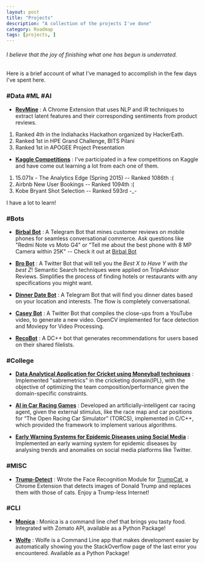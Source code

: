 ```yaml
---
layout: post
title: "Projects"
description: "A collection of the projects I've done"
category: Roadmap
tags: [projects, ]
---
```


###### I believe that the joy of *finishing what one has begun* is underrated.

Here is a brief account of what I've managed to accomplish in the few days I've spent here.

### #Data #ML #AI

- [**RevMine**](https://bit.ly/revmine) : A Chrome Extension that uses NLP and IR techniques to extract latent features and their corresponding sentiments from product reviews.   
 1. Ranked 4th in the Indiahacks Hackathon organized by HackerEath.
 2. Ranked 1st in HPE Grand Challenge, BITS Pilani
 3. Ranked 1st in APOGEE Project Presentation

- [**Kaggle Competitions**](https://www.kaggle.com/shubh24/) : I've participated in a few competitions on Kaggle and have come out learning a lot from each one of them. 
 1. 15.071x - The Analytics Edge (Spring 2015) -- Ranked 1086th :(
 2. Airbnb New User Bookings -- Ranked 1094th :(
 3. Kobe Bryant Shot Selection -- Ranked 593rd -_-

I have a lot to learn!

### #Bots

- [**Birbal Bot**](https://telegram.me/BirbalBot) : A Telegram Bot that mines customer reviews on mobile phones for seamless conversational commerce. Ask questions like "Redmi Note vs Moto G4" or "Tell me about the best phone with 8 MP Camera within 25K" -- Check it out at [Birbal Bot](https://birbal.xyz)

- [**Bro Bot**](https://twitter.com/search?q=%23AskBro) : A Twitter Bot that will tell you the *Best X to Have Y with the best Z*! Semantic Search techniques were applied on TripAdvisor Reviews. Simplifies the process of finding hotels or restaurants with any specifications you might want.

- [**Dinner Date Bot**](https://telegram.me/dinnerdatebot) : A Telegram Bot that will find you dinner dates based on your location and interests. The flow is completely conversational.

- [**Casey Bot**](https://twitter.com/search?q=%23CaseyBot) : A Twitter Bot that compiles the close-ups from a YouTube video, to generate a new video. OpenCV implemented for face detection and Moviepy for Video Processing.

- [**RecoBot**](https://github.com/h4ck3rk3y/recobot) : A DC++ bot that generates recommendations for users based on their shared filelists. 


### #College

- [**Data Analytical Application for Cricket using Moneyball techniques**](https://arxiv.org/submit/1479866/view) : Implemented "sabremetrics" in the cricketing domain(IPL), with the objective of optimizing the team composition/performance given the domain-specific constraints.

- [**AI in Car Racing Games**](https://drive.google.com/open?id=1ZvGmaxpjYXiGTqSFGTuGkpussPrq8sG6Q40uqFbtb78) : Developed an artificially-intelligent car racing agent, given the external stimulus, like the race map and car positions for “The Open Racing Car Simulator” (TORCS), implemented in C/C++, which provided the framework to implement various algorithms.

- [**Early Warning Systems for Epidemic Diseases using Social Media**](https://docs.google.com/document/d/1smK4jNKFrIHiifp0va9QpXRqzWK862HRY2ZKvjKlmOw/edit?usp=sharing) : Implemented an early warning system for epidemic diseases by analysing trends and anomalies on social media platforms like Twitter.

### #MISC

- [**Trump-Detect**](https://github.com/shubh24/Trump-Detect) : Wrote the Face Recognition Module for [TrumpCat](https://chrome.google.com/webstore/detail/trumpcat/), a Chrome Extension that detects images of Donald Trump and replaces them with those of cats. Enjoy a Trump-less Internet!

### #CLI

- [**Monica**](https://github.com/Zephrys/monica/) : Monica is a command line chef that brings you tasty food. Integrated with Zomato API, available as a Python Package!

- [**Wolfe**](https://github.com/h4ck3rk3y/wolfe) : Wolfe is a Command Line app that makes development easier by automatically showing you the StackOverflow page of the last error you encountered. Available as a Python Package!
